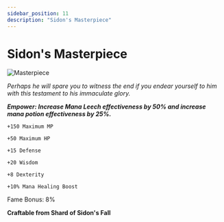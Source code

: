 ```yaml
---
sidebar_position: 11
description: "Sidon's Masterpiece"
---
```


# Sidon's Masterpiece

![Masterpiece](https://vwiki.valorserver.com/api/item/picture/sidon's%20masterpiece)

<i>Perhaps he will spare you to witness the end if you endear yourself to him with this testament to his immaculate glory.</i>


***Empower: Increase Mana Leech effectiveness by 50% and increase mana potion effectiveness by 25%.***

    +150 Maximum MP
    
    +50 Maximum HP
    
    +15 Defense
    
    +20 Wisdom
    
    +8 Dexterity
    
    +10% Mana Healing Boost
    
Fame Bonus: 8%

**Craftable from  Shard of Sidon's Fall**
